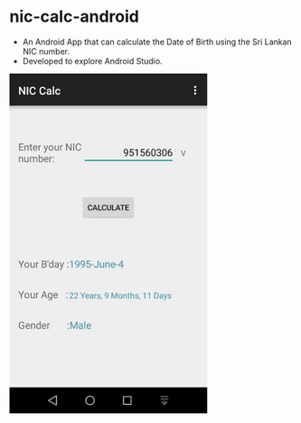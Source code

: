 # nic-calc-android

- An Android App that can calculate the Date of Birth using the Sri Lankan NIC number.
- Developed to explore Android Studio.

<img src="https://github.com/PrasithL/nic-calc-android/blob/master/screenshot.jpg" alt="NIC Calc" width="350" >
